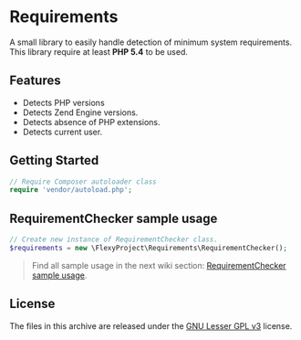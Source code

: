 # Requirements
A small library to easily handle detection of minimum system requirements.  
This library require at least **PHP 5.4** to be used.

## Features
* Detects PHP versions
* Detects Zend Engine versions.
* Detects absence of PHP extensions.
* Detects current user.

## Getting Started
```php
// Require Composer autoloader class
require 'vendor/autoload.php';
```

## RequirementChecker sample usage
```php
// Create new instance of RequirementChecker class.
$requirements = new \FlexyProject\Requirements\RequirementChecker();
```

> Find all sample usage in the next wiki section: [RequirementChecker sample usage](https://github.com/FlexyProject/Requirements/wiki/RequirementChecker-sample-usage).


## License
The files in this archive are released under the [GNU Lesser GPL v3](LICENSE.md) license.
